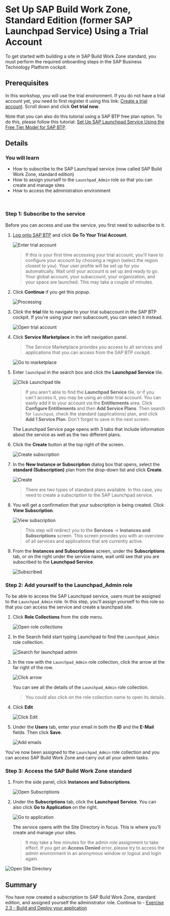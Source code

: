 # Set Up SAP Build Work Zone, Standard Edition (former SAP Launchpad Service) Using a Trial Account

To get started with building a site in SAP Build Work Zone standard, you must perform the required onboarding steps in the SAP Business Technology Platform cockpit.

## Prerequisites
In this workshop, you will use the trial environment. If you do not have a trial account yet, you need to first register it using this link: [Create a trial account](https://www.sap.com/products/business-technology-platform/trial.html). Scroll down and click **Get trial now**.
 
Note that you can also do this tutorial using a SAP BTP free plan option. To do this, please follow this tutorial: [Set Up SAP Launchpad Service Using the Free Tier Model for SAP BTP](cp-portal-cloud-foundry-setup-freetier).


## Details
### You will learn
  - How to subscribe to the SAP Launchpad service (now called SAP Build Work Zone, standard edition)
  - How to assign yourself to the `Launchpad_Admin` role so that you can create and manage sites 
  - How to access the administration environment
  
<br>

### Step 1: Subscribe to the service

Before you can access and use the service, you first need to subscribe to it.

1. [Log onto SAP BTP](https://cockpit.hanatrial.ondemand.com) and click **Go To Your Trial Account**.

    ![Enter trial account](1a_enter_trial_account.png)

    >If this is your first time accessing your trial account, you'll have to configure your account by choosing a region (select the region closest to you). Your user profile will be set up for you automatically.
    >Wait until your account is set up and ready to go. Your global account, your subaccount, your organization, and your space are launched. This may take a couple of minutes.  

2. Click **Continue** if you get this popup.

    ![Processing](2_Foundation20Onboarding_Processing.png)


3. Click the **trial** tile to navigate to your trial subaccount in the SAP BTP cockpit. If you're using your own subaccount, you can select it instead.

      ![Open trial account](3a_open_subaccount.png)
      

4. Click **Service Marketplace** in the left navigation panel.

    > The Service Marketplace provides you access to all services and applications that you can access from the SAP BTP cockpit.

    ![Go to marketplace](4a-go-to-marketplace.png)
    

5. Enter `launchpad` in the search box and click the **Launchpad Service** tile.

    ![Click Launchpad tile](5a-find-launchpad-tile.png)

    >If you aren't able to find the **Launchpad Service** tile, or if you can't access it, you may be using an older trial account. You can easily add it to your account via the **Entitlements** area. Click **Configure Entitlements** and then **Add Service Plans**. Then search for `launchpad`, check the standard (applications) plan, and click **Add 1 Service Plan**. Don't forget to save in the next screen.


    The Launchpad Service page opens with 3 tabs that include information about the service as well as the two different plans.
    

6.  Click the **Create** button at the top right of the screen.

    ![Create subscription](6a-create-subscription.png)


    

7. In the **New Instance or Subscription** dialog box that opens, select the **standard (Subscription)** plan from the drop-down list and click **Create**.

    ![Create](7a-create.png)
    
    >There are two types of standard plans available. In this case, you need to create a *subscription* to the SAP Launchpad service. 
    

8. You will get a confirmation that your subscription is being created. Click **View Subscription**.

    ![View subscription](8a-view-subscription.png)

    >This step will redirect you to the **Services** -> **Instances and Subscriptions** screen. This screen provides you with an overview of all services and applications that are currently active.
    

9. From the **Instances and Subscriptions** screen, under the **Subscriptions** tab, or on the right under the service name, wait until see that you are subscribed to the **Launchpad Service**.

    ![Subscribed](9a-subscribed.png)


### Step 2: Add yourself to the Launchpad_Admin role

To be able to access the SAP Launchpad service, users must be assigned to the `Launchpad_Admin` role. In this step, you'll assign yourself to this role so that you can access the service and create a launchpad site.


1. Click **Role Collections** from the side menu.

      ![Open role collections](10a-role-collections.png)
      

2. In the Search field start typing Launchpad to find the `Launchpad_Admin` role collection.

    ![Search for launchpad admin](11a-launchpad-admin.png)
    

3. In the row with the `Launchpad_Admin` role collection, click the arrow at the far right of the row.

    ![Click arrow](12a-open-role-collection.png)

    You can see all the details of the `Launchpad_Admin` role collection.
    
    > You could also click on the role collection name to open its details.
    

4. Click **Edit**

    ![Click Edit](13a-click-edit.png)
    

5. Under the **Users** tab, enter your email in both the **ID** and the **E-Mail** fields. Then click **Save**.

    ![Add emails](14a-add-emails.png)


You've now been assigned to the `Launchpad_Admin` role collection and you can access SAP Build Work Zone and carry out all your admin tasks.


### Step 3: Access the SAP Build Work Zone standard

1. From the side panel, click **Instances and Subscriptions**.

    ![Open Subscriptions](15a-instances-and-subscriptions.png)
    

2. Under the **Subscriptions** tab, click the **Launchpad Service**.  You can also click **Go to Application** on the right.

    ![Go to application](16a-go-to-application.png)

   The service opens with the Site Directory in focus. This is where you'll create and manage your sites.
   
   > It may take a few minutes for the admin role assignment to take effect.  If you get an **Access Denied** error, please try to access the admin environment in an anonymous window or logout and login again.

  ![Open Site Directory](17-open-site-directory.png)

## Summary

You have now created a subscription to SAP Build Work Zone, standard edition, and assigned yourself the administrator role. 
Continue to - [Exercise 2.3 - Build and Deploy your application ](../ex2.3/README.md)
